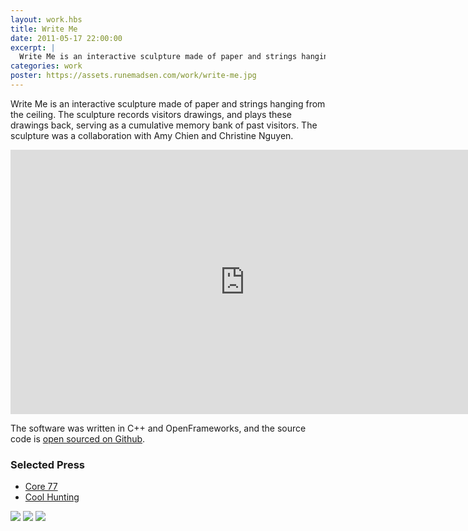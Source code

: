 ```yaml
---
layout: work.hbs
title: Write Me
date: 2011-05-17 22:00:00
excerpt: |
  Write Me is an interactive sculpture made of paper and strings hanging from the ceiling. The sculpture records visitors drawings, and plays these drawings back, serving as a cumulative memory bank of past visitors. The sculpture was a collaboration with Amy Chien and Christine Nguyen.
categories: work
poster: https://assets.runemadsen.com/work/write-me.jpg
---
```


Write Me is an interactive sculpture made of paper and strings hanging from the
ceiling. The sculpture records visitors drawings, and plays these drawings back,
serving as a cumulative memory bank of past visitors. The sculpture was a
collaboration with Amy Chien and Christine Nguyen.

<div class="wide-750">
  <iframe src="https://player.vimeo.com/video/18413607?title=0&amp;byline=0&amp;portrait=0" width="750" height="423" frameborder="0"></iframe>
</div>

The software was written in C++ and OpenFrameworks, and the source code is
[open sourced on Github](https://github.com/runemadsen/write-me).

### Selected Press

- [Core 77](http://www.core77.com/gallery/itp-winter-show-2010/50.asp)
- [Cool Hunting](http://www.coolhunting.com/tech/itp-2010-round.php)

<img src="work/write-me-big.jpg" />

<img src="https://assets.runemadsen.com/work/write-me-big2.jpg" />

<img src="https://assets.runemadsen.com/work/write-me-big3.jpg" />
